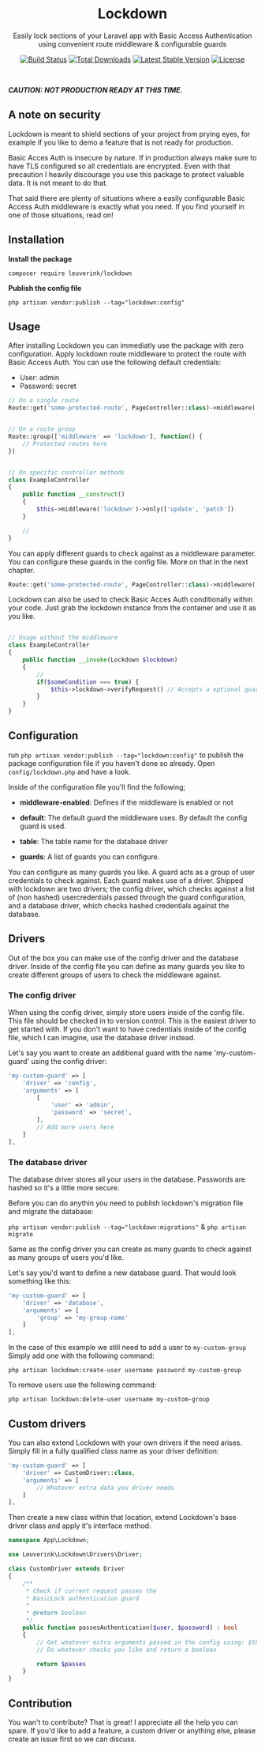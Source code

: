 <h1 align="center">Lockdown</h1>

<p align="center">
    Easily lock sections of your Laravel app with Basic Access Authentication using convenient route middleware &amp; configurable guards
</p>

<p align="center">
    <a href="https://travis-ci.org/Leuverink/lockdown"><img src="https://travis-ci.org/Leuverink/lockdown.svg?branch=master" alt="Build Status"></a>
    <a href="https://packagist.org/packages/Leuverink/lockdown"><img src="https://poser.pugx.org/Leuverink/lockdown/d/total.svg" alt="Total Downloads"></a>
    <a href="https://packagist.org/packages/Leuverink/lockdown"><img src="https://poser.pugx.org/Leuverink/lockdown/v/stable.svg" alt="Latest Stable Version"></a>
    <a href="https://packagist.org/packages/Leuverink/lockdown"><img src="https://poser.pugx.org/Leuverink/lockdown/license.svg" alt="License"></a>
</p>

<br/>

***CAUTION: NOT PRODUCTION READY AT THIS TIME.***

## A note on security
Lockdown is meant to shield sections of your project from prying eyes, for example if you like to demo a feature that is not ready for production.

Basic Acces Auth is insecure by nature. If in production always make sure to have TLS configured so all credentials are encrypted. Even with that precaution I heavily discourage you use this package to protect valuable data. It is not meant to do that. 

That said there are plenty of situations where a easily configurable Basic Access Auth middleware is exactly what you need. If you find yourself in one of those situations, read on!

## Installation

**Install the package**

`composer require leuverink/lockdown`

**Publish the config file**

`php artisan vendor:publish --tag="lockdown:config"`

## Usage

After installing Lockdown you can immediatly use the package with zero configuration. Apply lockdown route middleware to protect the route with Basic Access Auth. You can use the following default credentials:

- User: admin
- Password: secret

``` php
// On a single route
Route::get('some-protected-route', PageController::class)->middleware('lockdown');


// On a route group
Route::group(['middleware' => 'lockdown'], function() {
    // Protected routes here
})


// On specific controller methods
class ExampleController
{
    public function __construct()
    {
        $this->middleware('lockdown')->only(['update', 'patch'])
    }

    //
}
```

You can apply different guards to check against as a middleware parameter. You can configure these guards in the config file. More on that in the next chapter.

``` php
Route::get('some-protected-route', PageController::class)->middleware('lockdown:database');
```

Lockdown can also be used to check Basic Acces Auth conditionally within your code. Just grab the lockdown instance from the container and use it as you like.

``` php

// Usage without the middleware
class ExampleController
{
    public function __invoke(Lockdown $lockdown)
    {
        // 
        if($someCondition === true) {
            $this->lockdown->verifyRequest() // Accepts a optional guard name 
        }
    }
}
```

## Configuration
run `php artisan vendor:publish --tag="lockdown:config"` to publish the package configuration file if you haven't done so already. Open `config/lockdown.php` and have a look.

Inside of the configuration file you'll find the following;

- **middleware-enabled**: Defines if the middleware is enabled or not

- **default**: The default guard the middleware uses. By default the config guard is used.

- **table**: The table name for the database driver

- **guards**: A list of guards you can configure.

You can configure as many guards you like. A guard acts as a group of user credentials to check against. Each guard makes use of a driver. Shipped with lockdown are two drivers; the config driver, which checks against a list of (non hashed) usercredentials passed through the guard configuration, and a database driver, which checks hashed credentials against the database.


## Drivers

Out of the box you can make use of the config driver and the database driver. Inside of the config file you can define as many guards you like to create different groups of users to check the middleware against.

### The config driver

When using the config driver, simply store users inside of the config file. This file should be checked in to version control. This is the easiest driver to get started with. If you don't want to have credentials inside of the config file, which I can imagine, use the database driver instead.

Let's say you want to create an additional guard with the name 'my-custom-guard' using the config driver:
``` php
'my-custom-guard' => [
    'driver' => 'config',
    'arguments' => [
        [
            'user' => 'admin',
            'password' => 'secret',
        ],
        // Add more users here
    ]
],
```

### The database driver

The database driver stores all your users in the database. Passwords are hashed so it's a little more secure.

Before you can do anythin you need to publish lockdown's migration file and migrate the database:

`php artisan vendor:publish --tag="lockdown:migrations"` & `php artisan migrate`

Same as the config driver you can create as many guards to check against as many groups of users you'd like.

Let's say you'd want to define a new database guard. That would look something like this:

``` php
'my-custom-guard' => [
    'driver' => 'database',
    'arguments' => [
        'group' => 'my-group-name'
    ]
],
```
In the case of this example we still need to add a user to `my-custom-group` Simply add one with the following command:

`php artisan lockdown:create-user username password my-custom-group`

To remove users use the following command:

`php artisan lockdown:delete-user username my-custom-group`

## Custom drivers
You can also extend Lockdown with your own drivers if the need arises. Simply fill in a fully qualified class name as your driver definition:

``` php
'my-custom-guard' => [
    'driver' => CustomDriver::class,
    'arguments' => [
        // Whatever extra data you driver needs
    ]
],
```

Then create a new class within that location, extend Lockdown's base driver class and apply it's interface method:

``` php
namespace App\Lockdown;

use Leuverink\Lockdown\Drivers\Driver;

class CustomDriver extends Driver
{
    /**
     * Check if current request passes the
     * BasicLock authentication guard
     *
     * @return boolean
     */
    public function passesAuthentication($user, $password) : bool
    {
        // Get whatever extra arguments passed in the config using: $this->arguments;
        // Do whatever checks you like and return a boolean

        return $passes
    }
}
```

## Contribution

You wan't to contribute? That is great! I appreciate all the help you can spare. 
If you'd like to add a feature, a custom driver or anything else, please create an issue first so we can discuss.